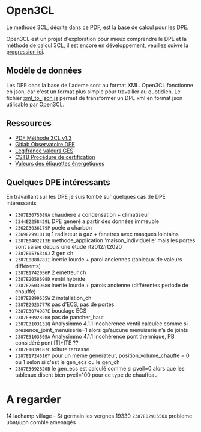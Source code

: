 # Open3CL

Le méthode 3CL, décrite dans [ce PDF](https://rt-re-batiment.developpement-durable.gouv.fr/IMG/pdf/consolide_annexe_1_arrete_du_31_03_2021_relatif_aux_methodes_et_procedures_applicables.pdf), est la base de calcul pour les DPE.

Open3CL est un projet d'exploration pour mieux comprendre le DPE et la méthode de calcul 3CL, il est encore en développement, veuillez suivre [la progression ici](./test/).

## Modèle de données

Les DPE dans la base de l'ademe sont au format XML. Open3CL fonctionne en json, car c'est un format plus simple pour travailler au quotidien. Le fichier [xml_to_json.js](./test/xml_to_json.js) permet de transformer un DPE xml en format json utilisable par Open3CL.

## Ressources

 - [PDF Méthode 3CL v1.3](https://rt-re-batiment.developpement-durable.gouv.fr/IMG/pdf/consolide_annexe_1_arrete_du_31_03_2021_relatif_aux_methodes_et_procedures_applicables.pdf)
 - [Gitlab Observatoire DPE](https://gitlab.com/observatoire-dpe/observatoire-dpe/-/blob/master/README.md) 
 - [Légifrance valeurs GES](https://www.legifrance.gouv.fr/download/pdf?id=doxMrRr0wbfJVvtWjfDP4gHzzERt1iX0PtobthCE6A0=)
 - [CSTB Procédure de certification](https://www.google.com/url?sa=t&rct=j&q=&esrc=s&source=web&cd=&cad=rja&uact=8&ved=2ahUKEwjH-fG2-s7_AhXLaqQEHTP8CwMQFnoECA4QAQ&url=https%3A%2F%2Frt-re-batiment.developpement-durable.gouv.fr%2FIMG%2Fpdf%2Freglement_evaluation_logiciel_dpe_2021_-_audit_energetique-13122022_v2.pdf&usg=AOvVaw3SWv8drhqbgMMT8K9m6a2C&opi=89978449)
 - [Valeurs des étiquettes énergétiques](https://docs.google.com/spreadsheets/d/1QVXUOLP8aJukA-PLBGyVB0ZJTWmLEE1WbflXUfsT_jU/edit#gid=0)

## Quelques DPE intéressants

En travaillant sur les DPE je suis tombé sur quelques cas de DPE intéressants

- `2307E3075089A` chaudiere a condensation + climatiseur
- `2344E2258429L` DPE generé a partir des données immeuble
- `2362E3036179P` poele a charbon
- `2369E2991011Q` 1 radiateur à gaz + fenetres avec masques lointains
- `2387E0402213E` methode_application 'maison_individuelle' mais les portes sont saisie depuis une étude rt2012/rt2020
- `2387E0576340J` 2 gen ch
- `2387E0888781I` inertie lourde + paroi anciennes (tableaux de valeurs différents)
- `2387E1742056P` 2 emetteur ch
- `2387E2058698D` ventil hybride
- `2387E2603968B` inertie lourde + parois ancienne (différentes periode de chauffe)
- `2387E2899635W` 2 installation_ch
- `2387E2923777K` pas d’ECS, pas de portes
- `2387E3074987E` bouclage ECS
- `2387E3092820B` pas de pancher_haut
- `2387E3103131Q` Analysimmo 4.1.1 incohérence ventil calculée comme si presence_joint_menuiserie=1 alors qu’aucune menuiserie n’a de joints
- `2387E3103505A` Analysimmo 4.1.1 incohérence pont thermique, PB considéré pont ITI+ITE ??
- `2187E1039187C` toiture terrasse
- `2287E1724516Y` pour un meme generateur, position_volume_chauffe = 0 ou 1 selon si c'est le gen_ecs ou le gen_ch
- `2387E3092820B` le gen_ecs est calculé comme si pveil=0 alors que les tableaux disent bien pveil=100 pour ce type de chauffeau

# A regarder

14 lachamp village - St germain les vergnes 19330
`2387E0291550X` probleme ubat/uph comble amenagés
